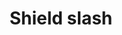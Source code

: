 ---
title: Shield slash
tags: ["shield", "slash", "secure", "protect", "safety"]
icon: shield-slash
svg: '<svg xmlns="http://www.w3.org/2000/svg" width="24" height="24" fill="none" viewBox="0 0 24 24" stroke-width="1.5" stroke-linecap="round" stroke-linejoin="round" stroke="currentColor"><path d="m3 21 4.27-4.27M21 3l-2.561 2.561m0 0 .104.011c.26.027.457.25.457.515v4.93c0 4.57-4.832 8.577-6.467 9.802a.877.877 0 0 1-1.066 0c-.886-.663-2.711-2.144-4.197-4.09M18.44 5.562 7.27 16.73M5.646 14c-.4-.949-.646-1.951-.646-2.983v-4.93c0-.266.198-.488.457-.515a12.048 12.048 0 0 0 5.582-2.046l.61-.417a.62.62 0 0 1 .702 0l.61.417c.646.442 1.329.817 2.039 1.124"/></svg>'
---